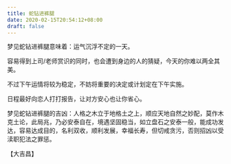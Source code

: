 ```yaml
---
title: 蛇钻进裤腿
date: 2020-02-15T20:54:12+08:00
draft: false
---
```


梦见蛇钻进裤腿意味着：运气沉浮不定的一天。

容易得到上司/老师赏识的同时，也会遭到身边的人的猜疑，今天的你难以两全其美。

不过下午运情将较为稳定，不妨将重要的决定或计划定在下午实施。

日程最好向恋人打打报告，让对方安心也让你省心。

梦见蛇钻进裤腿的吉凶：人格之木立于地格土之上，顺应天地自然之妙配，莫作木克土论，此局兆，乃必安泰自在，境遇坚固稳当，如立盘石之安泰一般，能成功发达，容易达成目的，名利双收，顺利发展，幸福长寿，但切戒贪污，否则招凶以受渎职犯法之罪惩。

【大吉昌】